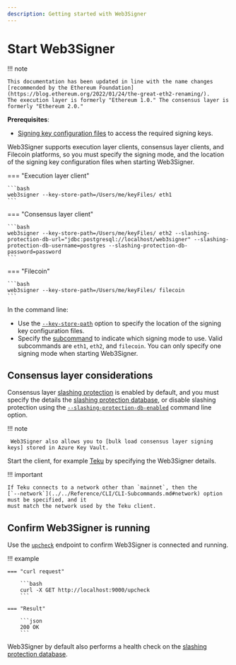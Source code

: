 ```yaml
---
description: Getting started with Web3Signer
---
```


# Start Web3Signer

!!! note

    This documentation has been updated in line with the name changes [recommended by the Ethereum Foundation](https://blog.ethereum.org/2022/01/24/the-great-eth2-renaming/).
    The execution layer is formerly "Ethereum 1.0." The consensus layer is formerly "Ethereum 2.0."

**Prerequisites**:

* [Signing key configuration files] to access the required signing keys.

Web3Signer supports execution layer clients, consensus layer clients, and Filecoin platforms, so you must specify the
signing mode, and the location of the signing key configuration files when starting Web3Signer.

=== "Execution layer client"

    ```bash
    web3signer --key-store-path=/Users/me/keyFiles/ eth1
    ```

=== "Consensus layer client"

    ```bash
    web3signer --key-store-path=/Users/me/keyFiles/ eth2 --slashing-protection-db-url="jdbc:postgresql://localhost/web3signer" --slashing-protection-db-username=postgres --slashing-protection-db-password=password
    ```

=== "Filecoin"

    ```bash
    web3signer --key-store-path=/Users/me/keyFiles/ filecoin
    ```

In the command line:

* Use the [`--key-store-path`](../../Reference/CLI/CLI-Syntax.md#key-store-path) option to specify
    the location of the signing key configuration files.
* Specify the [subcommand] to indicate which signing mode to use. Valid subcommands are `eth1`,
    `eth2`, and `filecoin`. You can only specify one signing mode when starting Web3Signer.

## Consensus layer considerations

Consensus layer [slashing protection] is enabled by default, and you must specify
the details the [slashing protection database], or disable slashing protection using the
[`--slashing-protection-db-enabled`](../../Reference/CLI/CLI-Subcommands.md#slashing-protection-enabled)
command line option.

!!! note

     Web3Signer also allows you to [bulk load consensus layer signing keys] stored in Azure Key Vault.

Start the client, for example [Teku] by specifying the Web3Signer details.

!!! important

    If Teku connects to a network other than `mainnet`, then the
    [`--network`](../../Reference/CLI/CLI-Subcommands.md#network) option must be specified, and it
    must match the network used by the Teku client.

## Confirm Web3Signer is running

Use the [`upcheck`](https://consensys.github.io/web3signer/web3signer-eth2.html#tag/Server-Status) endpoint
to confirm Web3Signer is connected and running.

!!! example

    === "curl request"

        ```bash
        curl -X GET http://localhost:9000/upcheck
        ```

    === "Result"

        ```json
        200 OK
        ```

Web3Signer by default also performs a health check on the
[slashing protection database](../../HowTo/Configure-Slashing-Protection.md#slashing-protection-health-check).

<!-- Links -->
[Signing key configuration files]: ../Use-Signing-Keys.md
[Teku]: https://docs.teku.consensys.net/en/latest/HowTo/External-Signer/Use-External-Signer/
[subcommand]: ../../Reference/CLI/CLI-Subcommands.md
[bulk load consensus layer signing keys]: ../Use-Signing-Keys.md#bulk-loading-consensus-layer-keys
[slashing protection]: ../../Concepts/Slashing-Protection.md
[slashing protection database]: ../../HowTo/Configure-Slashing-Protection.md
